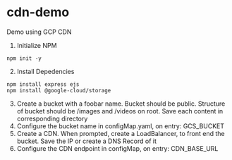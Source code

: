 # cdn-demo
Demo using GCP CDN


1. Initialize NPM

```shell
npm init -y
```

2. Install Depedencies

```shell
npm install express ejs
npm install @google-cloud/storage
```

3. Create a bucket with a foobar name. Bucket should be public. Structure of bucket should be /images and /videos on root. Save each content in corresponding directory
4. Configure the bucket name in configMap.yaml, on entry: GCS_BUCKET
5. Create a CDN. When prompted, create a LoadBalancer, to front end the bucket. Save the IP or create a DNS Record of it
6. Configure the CDN endpoint in configMap, on entry: CDN_BASE_URL
